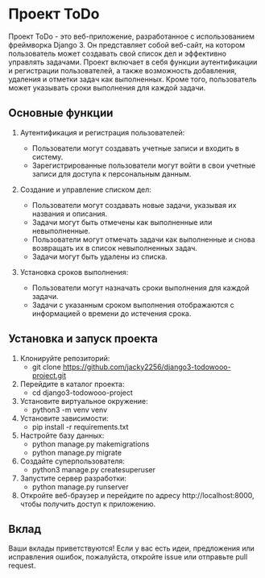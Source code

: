 # Проект ToDo
Проект ToDo - это веб-приложение, разработанное с использованием фреймворка Django 3. Он представляет собой веб-сайт, на котором пользователь может создавать свой список дел и эффективно управлять задачами. Проект включает в себя функции аутентификации и регистрации пользователей, а также возможность добавления, удаления и отметки задач как выполненных. Кроме того, пользователь может указывать сроки выполнения для каждой задачи.

## Основные функции
1. Аутентификация и регистрация пользователей:

    - Пользователи могут создавать учетные записи и входить в систему.
    - Зарегистрированные пользователи могут войти в свои учетные записи для доступа к персональным данным.
2. Создание и управление списком дел:

    - Пользователи могут создавать новые задачи, указывая их названия и описания.
    - Задачи могут быть отмечены как выполненные или невыполненные.
    - Пользователи могут отмечать задачи как выполненные и снова возвращать их в список невыполненных задач.
    - Задачи могут быть удалены из списка.
3. Установка сроков выполнения:

    - Пользователи могут назначать сроки выполнения для каждой задачи.
    - Задачи с указанным сроком выполнения отображаются с информацией о времени до истечения срока.

## Установка и запуск проекта
1. Клонируйте репозиторий: 
    + git clone https://github.com/jacky2256/django3-todowooo-project.git
2. Перейдите в каталог проекта: 
    + cd 
django3-todowooo-project
3. Установите виртуальное окружение:
    - python3 -m venv venv
4. Установите зависимости: 
    + pip install -r requirements.txt
5. Настройте базу данных:
    + python manage.py makemigrations
    + python manage.py migrate
6. Создайте суперпользователя:
    + python3 manage.py createsuperuser
5. Запустите сервер разработки: 
    + python manage.py runserver
6. Откройте веб-браузер и перейдите по адресу http://localhost:8000, чтобы получить доступ к приложению.

## Вклад
Ваши вклады приветствуются! Если у вас есть идеи, предложения или исправления ошибок, пожалуйста, откройте issue или отправьте pull request.